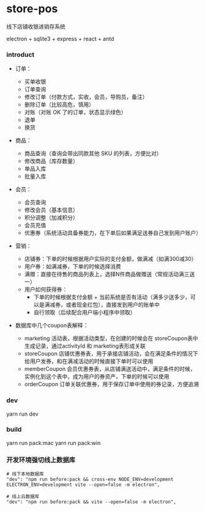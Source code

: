 # store-pos
线下店铺收银进销存系统

electron + sqlite3 + express + react + antd

### introduct

- 订单：
  - 买单收银
  - 订单查询
  - 修改订单（付款方式，实收，会员，导购员，备注）
  - 删除订单（比较高危，慎用）
  - 对账（对账 OK 了的订单，状态显示绿色）
  - 退单
  - 换货
- 商品：
  - 商品查询（查询会带出同款其他 SKU 的列表，方便比对）
  - 修改商品（库存数量）
  - 单品入库
  - 批量入库
- 会员：
  - 会员查询
  - 修改会员（基本信息）
  - 积分调整（加减积分）
  - 会员充值
  - 优惠券（系统活动具备券能力，在下单后如果满足送券自己发到用户账户）

- 营销：
  - 店铺券：下单的时候根据用户实际的支付金额，做满减（如满300减30）
  - 用户券：如满减券，下单的时候选择消费
  - 满赠：直接在待售的商品列表上，选择N件商品做赠送（常规活动满三送一）
  - 用户如何获得券：
    - 下单的时候根据支付金额 + 当前系统是否有活动（满多少送多少，可以是满减券，或者现金红包），直接发到用户的账单中
    - 自行领取（后续配合用户端小程序中领取）

- 数据库中几个coupon表解释：
  - marketing 活动表，根据活动类型，在创建的时候会在 storeCoupon表中生成记录，通过activityId 和 marketing表形成关联
  - storeCoupon 店铺优惠券表，用于承接店铺活动，会在满足条件的情况下给用户发券，和在满减活动的时候直接下单时可以使用
  - memberCoupon 会员优惠券表，从店铺满送活动中，满足条件的时候，实例化到这个表中，成为用户的券资产，下单的时候可以使用
  - orderCoupon 订单关联优惠券，用于保存订单中使用的券记录，方便追溯

### dev
yarn run dev

### build
yarn run pack:mac
yarn run pack:win


### 开发环境强切线上数据库

```shell
# 线下本地数据库
"dev": "npm run before:pack && cross-env NODE_ENV=development ELECTRON_ENV=development vite --open=false -m electron",
```

```shell
# 线上云数据库
"dev": "npm run before:pack && vite --open=false -m electron",
```
